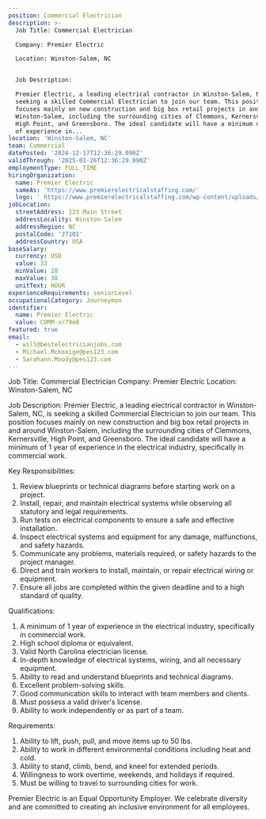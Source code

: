 ```yaml
---
position: Commercial Electrician
description: >-
  Job Title: Commercial Electrician

  Company: Premier Electric

  Location: Winston-Salem, NC


  Job Description:

  Premier Electric, a leading electrical contractor in Winston-Salem, NC, is
  seeking a skilled Commercial Electrician to join our team. This position
  focuses mainly on new construction and big box retail projects in and around
  Winston-Salem, including the surrounding cities of Clemmons, Kernersville,
  High Point, and Greensboro. The ideal candidate will have a minimum of 1 year
  of experience in...
location: 'Winston-Salem, NC'
team: Commercial
datePosted: '2024-12-17T12:36:29.090Z'
validThrough: '2025-01-26T12:36:29.090Z'
employmentType: FULL_TIME
hiringOrganization:
  name: Premier Electric
  sameAs: 'https://www.premierelectricalstaffing.com/'
  logo: ' https://www.premierelectricalstaffing.com/wp-content/uploads/2020/05/Premier-Electrical-Staffing-logo.png'
jobLocation:
  streetAddress: 123 Main Street
  addressLocality: Winston-Salem
  addressRegion: NC
  postalCode: '27101'
  addressCountry: USA
baseSalary:
  currency: USD
  value: 33
  minValue: 28
  maxValue: 38
  unitText: HOUR
experienceRequirements: seniorLevel
occupationalCategory: Journeyman
identifier:
  name: Premier Electric
  value: COMM-xr79e8
featured: true
email:
  - will@bestelectricianjobs.com
  - Michael.Mckeaige@pes123.com
  - Sarahann.Moody@pes123.com
---
```




Job Title: Commercial Electrician
Company: Premier Electric
Location: Winston-Salem, NC

Job Description:
Premier Electric, a leading electrical contractor in Winston-Salem, NC, is seeking a skilled Commercial Electrician to join our team. This position focuses mainly on new construction and big box retail projects in and around Winston-Salem, including the surrounding cities of Clemmons, Kernersville, High Point, and Greensboro. The ideal candidate will have a minimum of 1 year of experience in the electrical industry, specifically in commercial work.

Key Responsibilities:

1. Review blueprints or technical diagrams before starting work on a project.
2. Install, repair, and maintain electrical systems while observing all statutory and legal requirements.
3. Run tests on electrical components to ensure a safe and effective installation.
4. Inspect electrical systems and equipment for any damage, malfunctions, and safety hazards.
5. Communicate any problems, materials required, or safety hazards to the project manager.
6. Direct and train workers to install, maintain, or repair electrical wiring or equipment.
7. Ensure all jobs are completed within the given deadline and to a high standard of quality.

Qualifications:

1. A minimum of 1 year of experience in the electrical industry, specifically in commercial work.
2. High school diploma or equivalent.
3. Valid North Carolina electrician license.
4. In-depth knowledge of electrical systems, wiring, and all necessary equipment.
5. Ability to read and understand blueprints and technical diagrams.
6. Excellent problem-solving skills.
7. Good communication skills to interact with team members and clients.
8. Must possess a valid driver's license.
9. Ability to work independently or as part of a team.

Requirements:

1. Ability to lift, push, pull, and move items up to 50 lbs.
2. Ability to work in different environmental conditions including heat and cold.
3. Ability to stand, climb, bend, and kneel for extended periods.
4. Willingness to work overtime, weekends, and holidays if required.
5. Must be willing to travel to surrounding cities for work.

Premier Electric is an Equal Opportunity Employer. We celebrate diversity and are committed to creating an inclusive environment for all employees.
